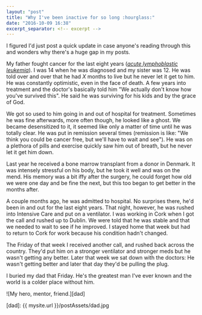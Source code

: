```yaml
---
layout: "post"
title: "Why I've been inactive for so long :hourglass:"
date: "2016-10-09 16:38"
excerpt_separator: <!-- excerpt -->
---
```

I figured I'd just post a quick update in case anyone's reading through this and wonders why there's a huge gap in my posts.<!-- excerpt -->

My father fought cancer for the last eight years ([_acute lymphoblastic leukemia_][leukemia]). I was 14 when he was diagnosed and my sister was 12. He was told over and over that he had _X_ months to live but he never let it get to him. He was constantly optimistic, even in the face of death. A few years into treatment and the doctor's basically told him "We actually don't know how you've survived this". He said he was surviving for his kids and by the grace of God.

We got so used to him going in and out of hospital for treatment. Sometimes he was fine afterwards, more often though, he looked like a ghost. We became desensitized to it, it seemed like only a matter of time until he was totally clear. He was put in remission several times (remission is like: "We think you could be cancer free, but we'll have to wait and see"). He was on a plethora of pills and exercise quickly saw him out of breath, but he never let it get him down.

Last year he received a bone marrow transplant from a donor in Denmark. It was intensely stressful on his body, but he took it well and was on the mend. His memory was a bit iffy after the surgery, he could forget how old we were one day and be fine the next, but this too began to get better in the months after.

A couple months ago, he was admitted to hospital. No surprises there, he'd been in and out for the last eight years. That night, however, he was rushed into Intensive Care and put on a ventilator. I was working in Cork when I got the call and rushed up to Dublin. We were told that he was stable and that we needed to wait to see if he improved. I stayed home that week but had to return to Cork for work because his condition hadn't changed.

The Friday of that week I received another call, and rushed back across the country. They'd put him on a stronger ventilator and stronger meds but he wasn't getting any better. Later that week we sat down with the doctors: He wasn't getting better and later that day they'd be pulling the plug.

I buried my dad that Friday. He's the greatest man I've ever known and the world is a colder place without him.

![My hero, mentor, friend.][dad]

[leukemia]: https://en.wikipedia.org/wiki/Acute_lymphoblastic_leukemia
[dad]: {{ mysite.url }}/postAssets/dad.jpg
